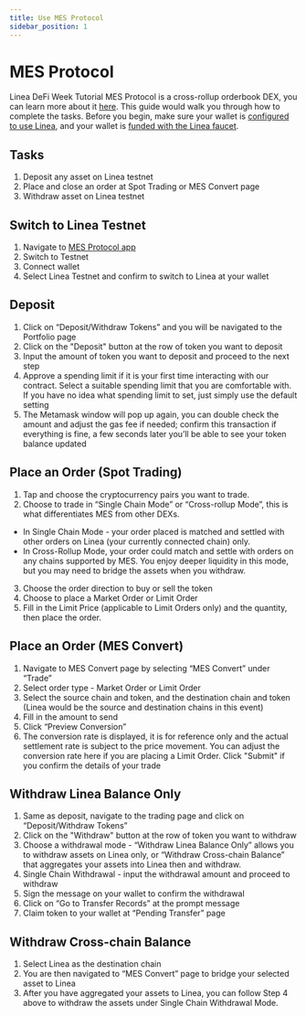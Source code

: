 ```yaml
---
title: Use MES Protocol
sidebar_position: 1
---
```


# MES Protocol

Linea DeFi Week Tutorial
MES Protocol is a cross-rollup orderbook DEX, you can learn more about it [here](https://www.mesprotocol.com/). This guide would walk you through how to complete the tasks. Before you begin, make sure your wallet is [configured to use Linea](https://docs.linea.build/use-linea/set-up-your-wallet), and your wallet is [funded with the Linea faucet](https://docs.linea.build/use-linea/fund).

## Tasks

1. Deposit any asset on Linea testnet
2. Place and close an order at Spot Trading or MES Convert page
3. Withdraw asset on Linea testnet

## Switch to Linea Testnet

1. Navigate to [MES Protocol app](https://app.mesprotocol.com/)
2. Switch to Testnet
3. Connect wallet
4. Select Linea Testnet and confirm to switch to Linea at your wallet

## Deposit

1. Click on “Deposit/Withdraw Tokens” and you will be navigated to the Portfolio page
2. Click on the "Deposit" button at the row of token you want to deposit
3. Input the amount of token you want to deposit and proceed to the next step 
4. Approve a spending limit if it is your first time interacting with our contract. Select a suitable spending limit that you are comfortable with. If you have no idea what spending limit to set, just simply use the default setting
5. The Metamask window will pop up again, you can double check the amount and adjust the gas fee if needed; confirm this transaction if everything is fine, a few seconds later you’ll be able to see your token balance updated

## Place an Order (Spot Trading)

1. Tap and choose the cryptocurrency pairs you want to trade.
2. Choose to trade in “Single Chain Mode” or “Cross-rollup Mode”, this is what differentiates MES from other DEXs. 
  - In Single Chain Mode - your order placed is matched and settled with other orders on Linea (your currently connected chain) only.
  - In Cross-Rollup Mode, your order could match and settle with orders on any chains supported by MES. You enjoy deeper liquidity in this mode, but you may need to bridge the assets when you withdraw.
3. Choose the order direction to buy or sell the token
4. Choose to place a Market Order or Limit Order
5. Fill in the Limit Price (applicable to Limit Orders only) and the quantity, then place the order.

## Place an Order (MES Convert)

1. Navigate to MES Convert page by selecting “MES Convert” under “Trade”
2. Select order type - Market Order or Limit Order
3. Select the source chain and token, and the destination chain and token (Linea would be the source and destination chains in this event)
4. Fill in the amount to send
5. Click “Preview Conversion”
6. The conversion rate is displayed, it is for reference only and the actual settlement rate is subject to the price movement. You can adjust the conversion rate here if you are placing a Limit Order. Click "Submit" if you confirm the details of your trade

## Withdraw Linea Balance Only

1. Same as deposit, navigate to the trading page and click on “Deposit/Withdraw Tokens” 
2. Click on the "Withdraw" button at the row of token you want to withdraw
3. Choose a withdrawal mode - “Withdraw Linea Balance Only” allows you to withdraw assets on Linea only, or “Withdraw Cross-chain Balance” that aggregates your assets into Linea then and withdraw.
4. Single Chain Withdrawal - input the withdrawal amount and proceed to withdraw
5. Sign the message on your wallet to confirm the withdrawal
6. Click on “Go to Transfer Records” at the prompt message
7. Claim token to your wallet at “Pending Transfer” page

## Withdraw Cross-chain Balance
1. Select Linea as the destination chain
2. You are then navigated to “MES Convert” page to bridge your selected asset to Linea
3. After you have aggregated your assets to Linea, you can follow Step 4 above to withdraw the assets under Single Chain Withdrawal Mode.








   

